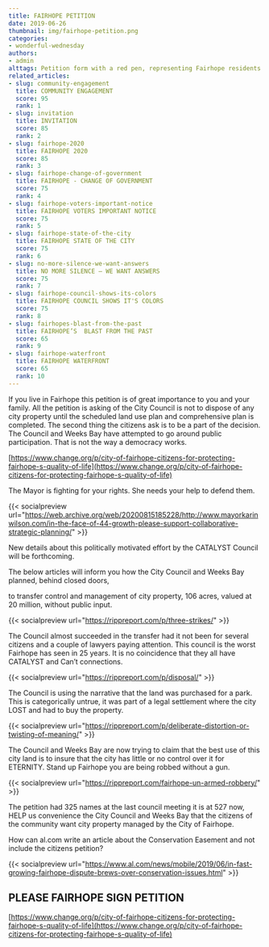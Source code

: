 ```yaml
---
title: FAIRHOPE PETITION
date: 2019-06-26
thumbnail: img/fairhope-petition.png
categories:
- wonderful-wednesday
authors:
- admin
alttags: Petition form with a red pen, representing Fairhope residents urging city council for public participation in land use dec...
related_articles:
- slug: community-engagement
  title: COMMUNITY ENGAGEMENT
  score: 95
  rank: 1
- slug: invitation
  title: INVITATION
  score: 85
  rank: 2
- slug: fairhope-2020
  title: FAIRHOPE 2020
  score: 85
  rank: 3
- slug: fairhope-change-of-government
  title: FAIRHOPE - CHANGE OF GOVERNMENT
  score: 75
  rank: 4
- slug: fairhope-voters-important-notice
  title: FAIRHOPE VOTERS IMPORTANT NOTICE
  score: 75
  rank: 5
- slug: fairhope-state-of-the-city
  title: FAIRHOPE STATE OF THE CITY
  score: 75
  rank: 6
- slug: no-more-silence-we-want-answers
  title: NO MORE SILENCE — WE WANT ANSWERS
  score: 75
  rank: 7
- slug: fairhope-council-shows-its-colors
  title: FAIRHOPE COUNCIL SHOWS IT'S COLORS
  score: 75
  rank: 8
- slug: fairhopes-blast-from-the-past
  title: FAIRHOPE’S  BLAST FROM THE PAST
  score: 65
  rank: 9
- slug: fairhope-waterfront
  title: FAIRHOPE WATERFRONT
  score: 65
  rank: 10
---
```

If you live in Fairhope this petition is of great importance to you and your family. All the petition is asking of the City Council is not to dispose of any city property until the scheduled land use plan and comprehensive plan is completed. The second thing the citizens ask is to be a part of the decision. The Council and Weeks Bay have attempted to go around public participation. That is not the way a democracy works.

[https://www.change.org/p/city-of-fairhope-citizens-for-protecting-fairhope-s-quality-of-life](https://www.change.org/p/city-of-fairhope-citizens-for-protecting-fairhope-s-quality-of-life)

The Mayor is fighting for your rights. She needs your help to defend them.

{{< socialpreview url="https://web.archive.org/web/20200815185228/http://www.mayorkarinwilson.com/in-the-face-of-44-growth-please-support-collaborative-strategic-planning/" >}}

New details about this politically motivated effort by the CATALYST Council will be forthcoming.

The below articles will inform you how the City Council and Weeks Bay planned, behind closed doors,

to transfer control and management of city property, 106 acres, valued at 20 million, without public input.

{{< socialpreview url="https://rippreport.com/p/three-strikes/" >}}

The Council almost succeeded in the transfer had it not been for several citizens and a couple of lawyers paying attention. This council is the worst Fairhope has seen in 25 years. It is no coincidence that they all have CATALYST and Can’t connections.

{{< socialpreview url="https://rippreport.com/p/disposal/" >}}

The Council is using the narrative that the land was purchased for a park. This is categorically untrue, it was part of a legal settlement where the city LOST and had to buy the property.

{{< socialpreview url="https://rippreport.com/p/deliberate-distortion-or-twisting-of-meaning/" >}}

The Council and Weeks Bay are now trying to claim that the best use of this city land is to insure that the city has little or no control over it for ETERNITY. Stand up Fairhope you are being robbed without a gun.

{{< socialpreview url="https://rippreport.com/fairhope-un-armed-robbery/" >}}

The petition had 325 names at the last council meeting it is at 527 now, HELP us convenience the City Council and Weeks Bay that the citizens of the community want city property managed by the City of Fairhope.

How can al.com write an article about the Conservation Easement and not include the citizens petition?

{{< socialpreview url="https://www.al.com/news/mobile/2019/06/in-fast-growing-fairhope-dispute-brews-over-conservation-issues.html" >}}

## PLEASE FAIRHOPE SIGN PETITION

[https://www.change.org/p/city-of-fairhope-citizens-for-protecting-fairhope-s-quality-of-life](https://www.change.org/p/city-of-fairhope-citizens-for-protecting-fairhope-s-quality-of-life)

